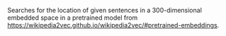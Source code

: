 Searches for the location of given sentences in a 300-dimensional embedded space in a pretrained model from https://wikipedia2vec.github.io/wikipedia2vec/#pretrained-embeddings. 
